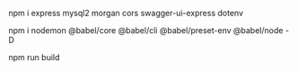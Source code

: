 
npm i express mysql2 morgan cors swagger-ui-express dotenv

npm i nodemon @babel/core @babel/cli @babel/preset-env @babel/node -D

npm run build